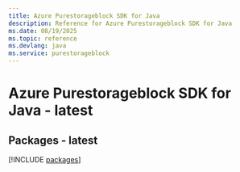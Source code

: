 ```yaml
---
title: Azure Purestorageblock SDK for Java
description: Reference for Azure Purestorageblock SDK for Java
ms.date: 08/19/2025
ms.topic: reference
ms.devlang: java
ms.service: purestorageblock
---
```

# Azure Purestorageblock SDK for Java - latest
## Packages - latest
[!INCLUDE [packages](purestorageblock-index.md)]